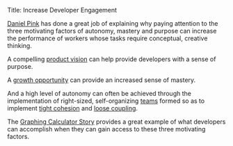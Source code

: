 Title: Increase Developer Engagement

[Daniel Pink][pink-2009] has done a great job of explaining why paying attention to the three motivating factors of autonomy, mastery and purpose can increase the performance of workers whose tasks require conceptual, creative thinking.

A compelling [product vision][vision] can help provide developers with a sense of purpose.

A [growth opportunity][growth] can provide an increased sense of mastery.

And a high level of autonomy can often be achieved through the implementation of right-sized, self-organizing [teams][] formed so as to implement [tight cohesion][cohesion] and [loose coupling][coupling].

The [Graphing Calculator Story][calc] provides a great example of what developers can accomplish when they can gain access to these three motivating factors.

[calc]: http://www.pacifict.com/Story/
[cohesion]: cohesion.html
[coupling]: loose-coupling.html
[growth]: software-developers-are-always-growing.html
[pink-2009]: bibliography.html#pink-2009
[pink]:      https://youtu.be/u6XAPnuFjJc
[teams]: build-strong-teams.html
[vision]:   agree-on-a-concise-coherent-meaningful-product-vision.html
